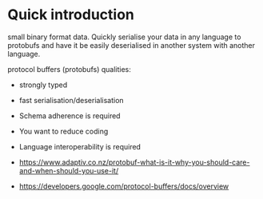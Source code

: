 # Quick introduction
small binary format data. Quickly serialise your data in any language to protobufs and have it be easily deserialised in another system with another language.


protocol buffers (protobufs) qualities:
- strongly typed
- fast serialisation/deserialisation
- Schema adherence is required
- You want to reduce coding
- Language interoperability is required



- https://www.adaptiv.co.nz/protobuf-what-is-it-why-you-should-care-and-when-should-you-use-it/
- https://developers.google.com/protocol-buffers/docs/overview